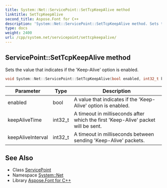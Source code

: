 ```yaml
---
title: System::Net::ServicePoint::SetTcpKeepAlive method
linktitle: SetTcpKeepAlive
second_title: Aspose.Font for C++
description: 'System::Net::ServicePoint::SetTcpKeepAlive method. Sets the value that indicates if the ''Keep-Alive'' option is enabled in C++.'
type: docs
weight: 2400
url: /cpp/system.net/servicepoint/settcpkeepalive/
---
```

## ServicePoint::SetTcpKeepAlive method


Sets the value that indicates if the 'Keep-Alive' option is enabled.

```cpp
void System::Net::ServicePoint::SetTcpKeepAlive(bool enabled, int32_t keepAliveTime, int32_t keepAliveInterval)
```


| Parameter | Type | Description |
| --- | --- | --- |
| enabled | bool | A value that indicates if the 'Keep-Alive' option is enabled. |
| keepAliveTime | int32_t | A timeout in milliseconds after which the first 'Keep-Alive' packet will be sent. |
| keepAliveInterval | int32_t | A timeout in milliseconds between sending 'Keep-Alive' packets. |

## See Also

* Class [ServicePoint](../)
* Namespace [System::Net](../../)
* Library [Aspose.Font for C++](../../../)
